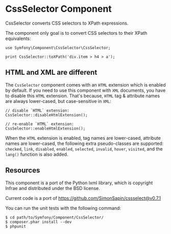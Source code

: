 CssSelector Component
=====================

CssSelector converts CSS selectors to XPath expressions.

The component only goal is to convert CSS selectors to their XPath
equivalents:

    use Symfony\Component\CssSelector\CssSelector;

    print CssSelector::toXPath('div.item > h4 > a');

HTML and XML are different
--------------------------

The `CssSelector` component comes with an `HTML` extension which is enabled by
default. If you need to use this component with `XML` documents, you have to
disable this `HTML` extension. That's because, `HTML` tag & attribute names
are always lower-cased, but case-sensitive in `XML`:

    // disable `HTML` extension:
    CssSelector::disableHtmlExtension();

    // re-enable `HTML` extension:
    CssSelector::enableHtmlExtension();

When the `HTML` extension is enabled, tag names are lower-cased, attribute
names are lower-cased, the following extra pseudo-classes are supported:
`checked`, `link`, `disabled`, `enabled`, `selected`, `invalid`, `hover`,
`visited`, and the `lang()` function is also added.

Resources
---------

This component is a port of the Python lxml library, which is copyright Infrae
and distributed under the BSD license.

Current code is a port of https://github.com/SimonSapin/cssselect@v0.7.1

You can run the unit tests with the following command:

    $ cd path/to/Symfony/Component/CssSelector/
    $ composer.phar install --dev
    $ phpunit
